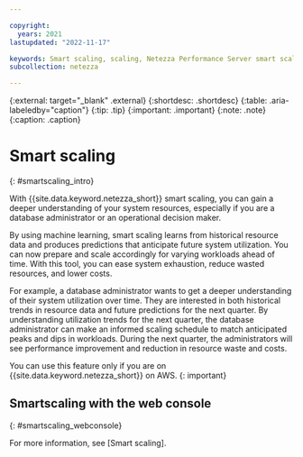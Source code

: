 ```yaml
---

copyright:
  years: 2021
lastupdated: "2022-11-17"

keywords: Smart scaling, scaling, Netezza Performance Server smart scaling,
subcollection: netezza

---
```


{:external: target="_blank" .external}
{:shortdesc: .shortdesc}
{:table: .aria-labeledby="caption"}
{:tip: .tip}
{:important: .important}
{:note: .note}
{:caption: .caption}

# Smart scaling
{: #smartscaling_intro}

With {{site.data.keyword.netezza_short}} smart scaling, you can gain a deeper understanding of your system resources, especially if you are a database administrator or an operational decision maker.

By using machine learning, smart scaling learns from historical resource data and produces predictions that anticipate future system utilization. You can now prepare and scale accordingly for varying workloads ahead of time. With this tool, you can ease system exhaustion, reduce wasted resources, and lower costs.

For example, a database administrator wants to get a deeper understanding of their system utilization over time. They are interested in both historical trends in resource data and future predictions for the next quarter. By understanding utilization trends for the next quarter, the database administrator can make an informed scaling schedule to match anticipated peaks and dips in workloads. During the next quarter, the administrators will see performance improvement and reduction in resource waste and costs.

You can use this feature only if you are on {{site.data.keyword.netezza_short}} on AWS.
{: important}

## Smartscaling with the web console
{: #smartscaling_webconsole}

For more information, see [Smart scaling].

